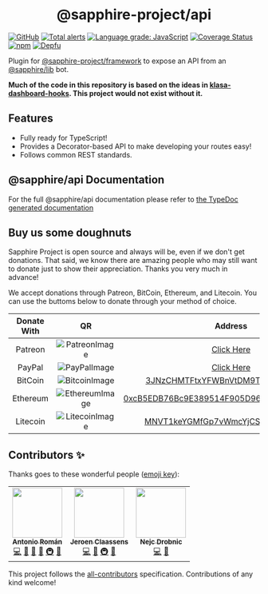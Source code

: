 <div style="text-align:center;"><h1>@sapphire-project/api</h1></div>

[![GitHub](https://img.shields.io/github/license/sapphire-project/api)](https://github.com/sapphire-project/api/blob/main/LICENSE.md)
[![Total alerts](https://img.shields.io/lgtm/alerts/g/sapphire-project/api.svg?logo=lgtm&logoWidth=18)](https://lgtm.com/projects/g/sapphire-project/api/alerts/)
[![Language grade: JavaScript](https://img.shields.io/lgtm/grade/javascript/g/sapphire-project/api.svg?logo=lgtm&logoWidth=18)](https://lgtm.com/projects/g/sapphire-project/api/context:javascript)
[![Coverage Status](https://coveralls.io/repos/github/sapphire-project/api/badge.svg?branch=main)](https://coveralls.io/github/sapphire-project/api?branch=main)
[![npm](https://img.shields.io/npm/v/@sapphire/api?color=crimson&label=TypeScript%20version&logo=npm&style=flat-square)](https://www.npmjs.com/package/@sapphire/api)
[![Depfu](https://badges.depfu.com/badges/e743bcfd1ca85cfd176b0065fd3b307a/count.svg)](https://depfu.com/github/sapphire-project/api?project_id=14148)

Plugin for [@sapphire-project/framework] to expose an API from an [@sapphire/lib] bot.

**Much of the code in this repository is based on the ideas in [klasa-dashboard-hooks]. This project would not exist without it.**

## Features

- Fully ready for TypeScript!
- Provides a Decorator-based API to make developing your routes easy!
- Follows common REST standards.

## @sapphire/api Documentation

For the full @sapphire/api documentation please refer to [the TypeDoc generated documentation](https://sapphire-project.github.io/api)

## Buy us some doughnuts

Sapphire Project is open source and always will be, even if we don't get donations. That said, we know there are amazing people who
may still want to donate just to show their appreciation. Thanks you very much in advance!

We accept donations through Patreon, BitCoin, Ethereum, and Litecoin. You can use the buttoms below to donate through your method of choice.

| Donate With |         QR         |                                                                  Address                                                                  |
| :---------: | :----------------: | :---------------------------------------------------------------------------------------------------------------------------------------: |
|   Patreon   | ![PatreonImage][]  |                                               [Click Here](https://www.patreon.com/kyranet)                                               |
|   PayPal    |  ![PayPalImage][]  |                     [Click Here](https://www.paypal.com/cgi-bin/webscr?cmd=_s-xclick&hosted_button_id=CET28NRZTDQ8L)                      |
|   BitCoin   | ![BitcoinImage][]  |         [3JNzCHMTFtxYFWBnVtDM9Tt34zFbKvdwco](bitcoin:3JNzCHMTFtxYFWBnVtDM9Tt34zFbKvdwco?amount=0.01&label=Skyra%20Discord%20Bot)          |
|  Ethereum   | ![EthereumImage][] | [0xcB5EDB76Bc9E389514F905D9680589004C00190c](ethereum:0xcB5EDB76Bc9E389514F905D9680589004C00190c?amount=0.01&label=Skyra%20Discord%20Bot) |
|  Litecoin   | ![LitecoinImage][] |         [MNVT1keYGMfGp7vWmcYjCS8ntU8LNvjnqM](litecoin:MNVT1keYGMfGp7vWmcYjCS8ntU8LNvjnqM?amount=0.01&label=Skyra%20Discord%20Bot)         |

## Contributors ✨

Thanks goes to these wonderful people ([emoji key](https://allcontributors.org/docs/en/emoji-key)):

<!-- ALL-CONTRIBUTORS-LIST:START - Do not remove or modify this section -->
<!-- prettier-ignore-start -->
<!-- markdownlint-disable -->
<table>
  <tr>
    <td align="center"><a href="https://github.com/kyranet"><img src="https://avatars0.githubusercontent.com/u/24852502?v=4?s=100" width="100px;" alt=""/><br /><sub><b>Antonio Román</b></sub></a><br /><a href="https://github.com/sapphire-project/api/commits?author=kyranet" title="Code">💻</a> <a href="https://github.com/sapphire-project/api/commits?author=kyranet" title="Documentation">📖</a> <a href="#design-kyranet" title="Design">🎨</a> <a href="#ideas-kyranet" title="Ideas, Planning, & Feedback">🤔</a> <a href="#infra-kyranet" title="Infrastructure (Hosting, Build-Tools, etc)">🚇</a> <a href="#projectManagement-kyranet" title="Project Management">📆</a></td>
    <td align="center"><a href="https://favware.tech/"><img src="https://avatars3.githubusercontent.com/u/4019718?v=4?s=100" width="100px;" alt=""/><br /><sub><b>Jeroen Claassens</b></sub></a><br /><a href="https://github.com/sapphire-project/api/commits?author=Favna" title="Code">💻</a> <a href="https://github.com/sapphire-project/api/commits?author=Favna" title="Documentation">📖</a> <a href="#infra-Favna" title="Infrastructure (Hosting, Build-Tools, etc)">🚇</a> <a href="#projectManagement-Favna" title="Project Management">📆</a></td>
    <td align="center"><a href="https://quantumlytangled.com"><img src="https://avatars1.githubusercontent.com/u/7919610?v=4?s=100" width="100px;" alt=""/><br /><sub><b>Nejc Drobnic</b></sub></a><br /><a href="https://github.com/sapphire-project/api/commits?author=QuantumlyTangled" title="Code">💻</a> <a href="https://github.com/sapphire-project/api/commits?author=QuantumlyTangled" title="Documentation">📖</a></td>
  </tr>
</table>

<!-- markdownlint-enable -->
<!-- prettier-ignore-end -->
<!-- ALL-CONTRIBUTORS-LIST:END -->

This project follows the [all-contributors](https://github.com/all-contributors/all-contributors) specification. Contributions of any kind welcome!

[@sapphire/lib]: https://github.com/sapphire-project/lib
[@sapphire-project/framework]: https://github.com/sapphire-project/framework
[klasa-dashboard-hooks]: https://github.com/dirigeants/klasa-dashboard-hooks
[patreonimage]: https://cdn.skyra.pw/gh-assets/patreon.png
[paypalimage]: https://cdn.skyra.pw/gh-assets/paypal.png
[bitcoinimage]: https://cdn.skyra.pw/gh-assets/bitcoin.png
[ethereumimage]: https://cdn.skyra.pw/gh-assets/ethereum.png
[litecoinimage]: https://cdn.skyra.pw/gh-assets/litecoin.png
